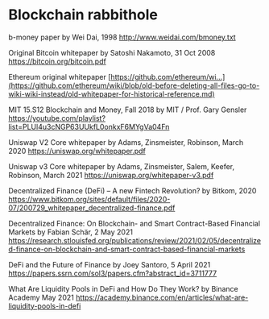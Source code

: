 # Blockchain rabbithole 

b-money paper by Wei Dai, 1998 http://www.weidai.com/bmoney.txt

Original Bitcoin whitepaper by Satoshi Nakamoto, 31 Oct 2008 https://bitcoin.org/bitcoin.pdf

Ethereum original whitepaper [https://github.com/ethereum/wi...](https://github.com/ethereum/wiki/blob/old-before-deleting-all-files-go-to-wiki-wiki-instead/old-whitepaper-for-historical-reference.md)

MIT 15.S12 Blockchain and Money, Fall 2018 by MIT / Prof. Gary Gensler https://youtube.com/playlist?list=PLUl4u3cNGP63UUkfL0onkxF6MYgVa04Fn

Uniswap V2 Core whitepaper by Adams, Zinsmeister, Robinson, March 2020 https://uniswap.org/whitepaper.pdf

Uniswap v3 Core whitepaper by Adams, Zinsmeister, Salem, Keefer, Robinson, March 2021 https://uniswap.org/whitepaper-v3.pdf

Decentralized Finance (DeFi) –
A new Fintech Revolution? by Bitkom, 2020 https://www.bitkom.org/sites/default/files/2020-07/200729_whitepaper_decentralized-finance.pdf

Decentralized Finance: On Blockchain- and Smart Contract-Based Financial Markets by Fabian Schär, 2 May 2021 https://research.stlouisfed.org/publications/review/2021/02/05/decentralized-finance-on-blockchain-and-smart-contract-based-financial-markets

DeFi and the Future of Finance by Joey Santoro, 5 April 2021 https://papers.ssrn.com/sol3/papers.cfm?abstract_id=3711777

What Are Liquidity Pools in DeFi and How Do They Work? by Binance Academy May 2021 https://academy.binance.com/en/articles/what-are-liquidity-pools-in-defi

